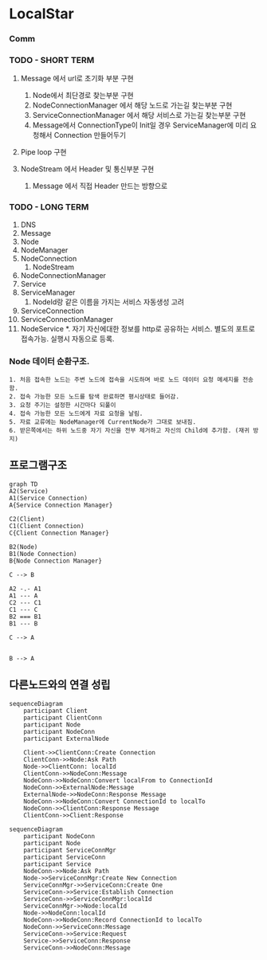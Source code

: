 # LocalStar

### Comm
### TODO - SHORT TERM
1. Message 에서 url로 초기화 부분 구현
    1. Node에서 최단경로 찾는부분 구현
    2. NodeConnectionManager 에서 해당 노드로 가는길 찾는부분 구현
    3. ServiceConnectionManager 에서 해당 서비스로 가는길 찾는부분 구현
    4. Message에서 ConnectionType이 Init일 경우 ServiceManager에 미리 요청해서 Connection 만들어두기
2. Pipe loop 구현

2. NodeStream 에서 Header 및 통신부분 구현
    1. Message 에서 직접 Header 만드는 방향으로

### TODO - LONG TERM
1. DNS
2. Message
3. Node
4. NodeManager
5. NodeConnection
    1. NodeStream
6. NodeConnectionManager
7. Service
8. ServiceManager
    1. NodeId랑 같은 이름을 가지는 서비스 자동생성 고려
9. ServiceConnection
10. ServiceConnectionManager
11. NodeService
    *. 자기 자신에대한 정보를 http로 공유하는 서비스. 별도의 포트로 접속가능. 실행시 자동으로 등록.

### Node 데이터 순환구조.
    1. 처음 접속한 노드는 주변 노드에 접속을 시도하며 바로 노드 데이터 요청 메세지를 전송함.
    2. 접속 가능한 모든 노드를 탐색 완료하면 평시상태로 들어감.
    3. 요청 주기는 설정한 시간마다 되풀이
    4. 접속 가능한 모든 노드에게 자료 요청을 날림.
    5. 자료 교류에는 NodeManager에 CurrentNode가 그대로 보내짐.
    6. 받은쪽에서는 하위 노드중 자기 자신을 전부 제거하고 자신의 Child에 추가함. (재귀 방지)
## 프로그램구조

```mermaid
graph TD
A2(Service)
A1(Service Connection)
A{Service Connection Manager}

C2(Client)
C1(Client Connection)
C{Client Connection Manager}

B2(Node)
B1(Node Connection)
B{Node Connection Manager}

C --> B

A2 -.- A1
A1 --- A
C2 --- C1
C1 --- C
B2 === B1
B1 --- B

C --> A


B --> A
```

## 다른노드와의 연결 성립

```mermaid
sequenceDiagram
	participant Client
	participant ClientConn
	participant Node
	participant NodeConn
	participant ExternalNode
	
	Client->>ClientConn:Create Connection
	ClientConn->>Node:Ask Path
	Node->>ClientConn: localId
	ClientConn->>NodeConn:Message
	NodeConn->>NodeConn:Convert localFrom to ConnectionId
	NodeConn->>ExternalNode:Message
	ExternalNode->>NodeConn:Response Message
	NodeConn->>NodeConn:Convert ConnectionId to localTo
	NodeConn->>ClientConn:Response Message
	ClientConn->>Client:Response	
```



```mermaid
sequenceDiagram
	participant NodeConn
	participant Node
	participant ServiceConnMgr
	participant ServiceConn
	participant Service
	NodeConn->>Node:Ask Path
	Node->>ServiceConnMgr:Create New Connection
	ServiceConnMgr->>ServiceConn:Create One
	ServiceConn->>Service:Establish Connection
	ServiceConn->>ServiceConnMgr:localId
	ServiceConnMgr->>Node:localId
	Node->>NodeConn:localId
	NodeConn->>NodeConn:Record ConnectionId to localTo
	NodeConn->>ServiceConn:Message
	ServiceConn->>Service:Request
	Service->>ServiceConn:Response
	ServiceConn->>NodeConn:Message
	
```


